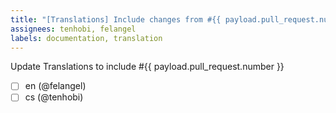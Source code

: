 ```yaml
---
title: "[Translations] Include changes from #{{ payload.pull_request.number }}"
assignees: tenhobi, felangel
labels: documentation, translation
---
```

Update Translations to include #{{ payload.pull_request.number }}

- [ ] en (@felangel)
- [ ] cs (@tenhobi)

